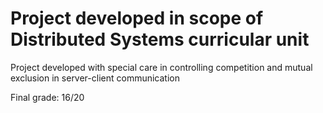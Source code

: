 # Project developed in scope of Distributed Systems curricular unit

Project developed with special care in controlling competition and mutual exclusion in server-client communication

Final grade: 16/20
